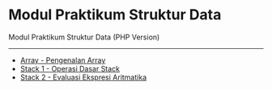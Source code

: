 # Modul Praktikum Struktur Data

Modul Praktikum Struktur Data (PHP Version)

---

- [Array - Pengenalan Array ](https://github.com/NazirArifin/modulstrukturdata/blob/master/array.md)
- [Stack 1 - Operasi Dasar Stack](https://github.com/NazirArifin/modulstrukturdata/blob/master/stack1.md)
- [Stack 2 - Evaluasi Ekspresi Aritmatika](https://github.com/NazirArifin/modulstrukturdata/blob/master/stack2.md)